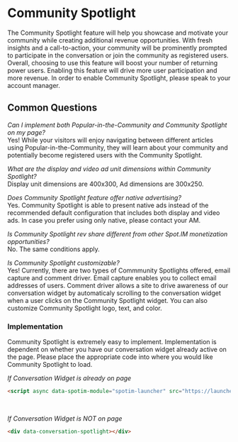 # Community Spotlight
The Community Spotlight feature will help you showcase and motivate your community while creating additional revenue opportunities. With fresh insights and a call-to-action, your community will be prominently prompted to participate in the conversation or join the community as registered users. Overall, choosing to use this feature will boost your number of returning power users. Enabling this feature will drive more user participation and more revenue. In order to enable Community Spotlight, please speak to your account manager.

## Common Questions
*Can I implement both Popular-in-the-Community and Community Spotlight on my page?*<br>
Yes! While your visitors will enjoy navigating between different articles using Popular-in-the-Community, they will learn about your community and potentially become registered users with the Community Spotlight.

*What are the display and video ad unit dimensions within Community Spotlight?*<br>
Display unit dimensions are 400x300, Ad dimensions are 300x250.

*Does Community Spotlight feature offer native advertising?*<br>
Yes. Community Spotlight is able to present native ads instead of the recommended default configuration that includes both display and video ads. In case you prefer using only native, please contact your AM.

*Is Community Spotlight rev share different from other Spot.IM monetization opportunities?*<br>
No. The same conditions apply.

*Is Community Spotlight customizable?*<br>
Yes! Currently, there are two types of Commmunity Spotlights offered, email capture and comment driver. Email capture enables you to collect email addresses of users. Comment driver allows a site to drive awareness of our conversation widget by automaticaly scrolling to the conversation widget when a user clicks on the Community Spotlight widget. You can also customize Community Spotlight logo, text, and color. 

### Implementation
Community Spotlight is extremely easy to implement. Implementation is dependent on whether you have our conversation widget already active on the page. Please place the appropriate code into where you would like Community Spotlight to load.

*If Conversation Widget is already on page*
```html
<script async data-spotim-module="spotim-launcher" src="https://launcher.spot.im/spot/INSERT SPOT_ID HERE"></script>
```
<br>

*If Conversation Widget is NOT on page*

```html
<div data-conversation-spotlight></div>
```
